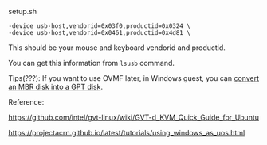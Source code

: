 setup.sh
```
-device usb-host,vendorid=0x03f0,productid=0x0324 \
-device usb-host,vendorid=0x0461,productid=0x4d81 \
```
This should be your mouse and keyboard vendorid and productid.

You can get this information from `lsusb` command.

Tips(???):
If you want to use OVMF later, in Windows guest, you can [convert an MBR disk into a GPT disk](https://docs.microsoft.com/en-us/windows-server/storage/disk-management/change-an-mbr-disk-into-a-gpt-disk).


Reference:

https://github.com/intel/gvt-linux/wiki/GVT-d_KVM_Quick_Guide_for_Ubuntu

https://projectacrn.github.io/latest/tutorials/using_windows_as_uos.html
